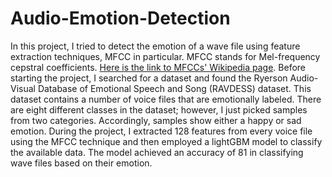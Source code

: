 # Audio-Emotion-Detection
In this project, I tried to detect the emotion of a wave file using feature extraction techniques, MFCC in particular. MFCC stands for Mel-frequency cepstral coefficients. <a href="https://www.kaggle.com/datasets/uwrfkaggler/ravdess-emotional-speech-audio">Here is the link to MFCCs' Wikipedia page</a>.
Before starting the project, I searched for a dataset and found the Ryerson Audio-Visual Database of Emotional Speech and Song (RAVDESS) dataset. This dataset contains a number of voice files that are emotionally labeled. There are eight different classes in the dataset; however, I just picked samples from two categories. Accordingly, samples show either a happy or sad emotion. 
During the project, I extracted 128 features from every voice file using the MFCC technique and then employed a lightGBM model to classify the available data. The model achieved an accuracy of 81 in classifying wave files based on their emotion.


